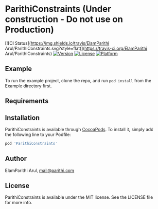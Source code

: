 # ParithiConstraints (Under construction - Do not use on Production)

[![CI Status](https://img.shields.io/travis/ElamParithi Arul/ParithiConstraints.svg?style=flat)](https://travis-ci.org/ElamParithi Arul/ParithiConstraints)
[![Version](https://img.shields.io/cocoapods/v/ParithiConstraints.svg?style=flat)](https://cocoapods.org/pods/ParithiConstraints)
[![License](https://img.shields.io/cocoapods/l/ParithiConstraints.svg?style=flat)](https://cocoapods.org/pods/ParithiConstraints)
[![Platform](https://img.shields.io/cocoapods/p/ParithiConstraints.svg?style=flat)](https://cocoapods.org/pods/ParithiConstraints)

## Example

To run the example project, clone the repo, and run `pod install` from the Example directory first.

## Requirements

## Installation

ParithiConstraints is available through [CocoaPods](https://cocoapods.org). To install
it, simply add the following line to your Podfile:

```ruby
pod 'ParithiConstraints'
```

## Author

ElamParithi Arul, mail@parithi.com

## License

ParithiConstraints is available under the MIT license. See the LICENSE file for more info.
